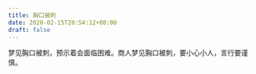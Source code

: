 ```yaml
---
title: 胸口被刺
date: 2020-02-15T20:54:12+08:00
draft: false
---
```


梦见胸口被刺，预示着会面临困难。商人梦见胸口被刺，要小心小人，言行要谨慎。